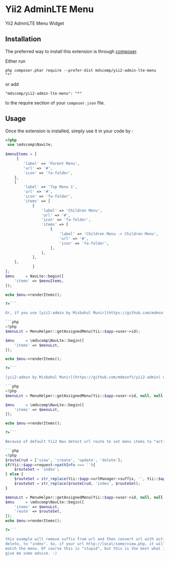 Yii2 AdminLTE Menu
=============
Yii2 AdminLTE Menu Widget

Installation
------------

The preferred way to install this extension is through [composer](http://getcomposer.org/download/).

Either run

```
php composer.phar require --prefer-dist mdscomp/yii2-admin-lte-menu "*"
```

or add

```
"mdscomp/yii2-admin-lte-menu": "*"
```

to the require section of your `composer.json` file.


Usage
-----

Once the extension is installed, simply use it in your code by  :

```php
<?php
 use \mdscomp\NavLte;
 
$menuItems = [
	 [
		'label' => 'Parent Menu',
		'url' => '#',
		'icon' => 'fa-folder',
	],
	[
		'label' => 'Top Menu 1',
		'url' => '#',
		'icon' => 'fa-folder',
		'items' => [
			[
				'label' => 'Children Menu',
		        'url' => '#',
		        'icon' => 'fa-folder',
		        'items' => [
					[
				        'label' => 'Children Menu -> Children Menu',
				        'url' => '#',
				        'icon' => 'fa-folder',
				    ],
		        ],
		    ],
    ],
            ]
];
$mnu     = NavLte::begin([
	'items' => $menuItems,
]);

echo $mnu->renderItems();

?>```

Or, if you use [yii2-admin by Misbahul Munir](https://github.com/mdmsoft/yii2-admin) :

```php
<?php
$menuLst = MenuHelper::getAssignedMenu(Yii::$app->user->id);

$mnu     = \mdscomp\NavLte::begin([
	'items' => $menuLst,
]);

echo $mnu->renderItems();

?>```

[yii2-admin by Misbahul Munir](https://github.com/mdmsoft/yii2-admin) use cache, so if you want to force the cache, use "true" on "fourth" variable.

```php
<?php
$menuLst = MenuHelper::getAssignedMenu(Yii::$app->user->id, null, null, true);

$mnu     = \mdscomp\NavLte::begin([
	'items' => $menuLst,
]);

echo $mnu->renderItems();

?>```

Because of default Yii2 Nav detect url route to set menu items to "active", you can do some trick to make this menu "active". For example :

```php
<?php
$routeCrud = ['view', 'create', 'update', 'delete'];
if(Yii::$app->request->pathInfo === ''){
	$routeSet = 'index';
} else {
	$routeSet = str_replace(Yii::$app->urlManager->suffix, '', Yii::$app->request->pathInfo);
	$routeSet = str_replace($routeCrud, 'index', $routeSet);
}

$menuLst = MenuHelper::getAssignedMenu(Yii::$app->user->id, null, null, true);
$mnu     = \mdscomp\NavLte::begin([
	'items' => $menuLst,
	'route' => $routeSet,
]);
echo $mnu->renderItems();

?>```

this example will remove suffix from url and then convert url with action view, create, update, or 
delete, to "index". So, if your url http://local/some/view.php, it will be use to "some/index" to 
match the menu. Of course this is "stupid", but this is the best what I get till now. Maybe you can 
give me some advice. :)